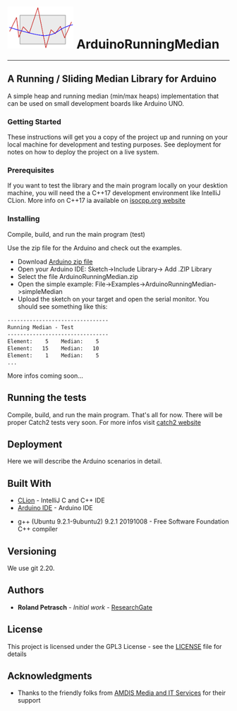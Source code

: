 <h1><img src="https://github.com/rpetrasch/ArduinoRunningMedian/blob/master/ArduinoRunningMedianLogo.png?raw=true" width="150"/> ArduinoRunningMedian</h1>
<hr/>

## A Running / Sliding Median Library for Arduino

A simple heap and running median (min/max heaps) implementation that can be used on small development boards like Arduino UNO. 

### Getting Started

These instructions will get you a copy of the project up and running on your local machine for development and testing purposes. See deployment for notes on how to deploy the project on a live system.

### Prerequisites

If you want to test the library and the main program locally on your desktion machine, you will need the a C++17 development environment like IntelliJ CLion.
More info on C++17 ia available on [isocpp.org website](https://isocpp.org/std/the-standard) 

### Installing

Compile, build, and run the main program (test)

Use the zip file for the Arduino and check out the examples.
- Download [Arduino zip file](https://github.com/rpetrasch/ArduinoRunningMedian/raw/master/ArduinoRunningMedian.zip)
- Open your Arduino IDE: Sketch->Include Library-> Add .ZIP Library
- Select the file ArduinoRunningMedian.zip
- Open the simple example: File->Examples->ArduinoRunningMedian->simpleMedian
- Upload the sketch on your target and open the serial monitor. You should see something like this:
```
--------------------------------
Running Median - Test
--------------------------------
Element:    5 	 Median:    5
Element:   15 	 Median:   10
Element:    1 	 Median:    5
...
```

More infos coming soon...


## Running the tests

Compile, build, and run the main program. That's all for now. There will be proper Catch2 tests very soon.
For more infos visit [catch2 website](https://github.com/catchorg/Catch2) 

## Deployment

Here we will describe the Arduino scenarios in detail.

## Built With

* [CLion](https://www.jetbrains.com/clion/) - IntelliJ C and C++ IDE
* [Arduino IDE](https://www.arduino.cc/en/main/software) - Arduino IDE
+ g++ (Ubuntu 9.2.1-9ubuntu2) 9.2.1 20191008 - Free Software Foundation C++ compiler

## Versioning

We use git 2.20. 

## Authors

* **Roland Petrasch** - *Initial work* - [ResearchGate](https://www.researchgate.net/profile/Roland_Petrasch)

## License

This project is licensed under the GPL3 License - see the [LICENSE](LICENSE.GPL3) file for details

## Acknowledgments

* Thanks to the friendly folks from [AMDIS Media and IT Services](www.amdis-services.com) for their support 
